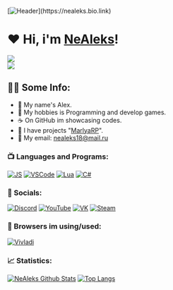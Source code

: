 [![Header]([https://cdn.discordapp.com/attachments/1029417603569029131/1039732552711290881/z636b11bcc0435.gif](https://cdn.discordapp.com/attachments/1029417603569029131/1039732552711290881/z636b11bcc0435.gif))](https://nealeks.bio.link)

# ❤ Hi, i'm [NeAleks](https://www.youtube.com/channel/UCK0bRnjFWIVE18HfjXkfbhg)!

[![](https://komarev.com/ghpvc/?username=NeAleks18&logo=github&style=for-the-badge&color=000000)](https://github.com/NeAleks18)
<br />
[![](https://img.shields.io/youtube/channel/subscribers/UCK0bRnjFWIVE18HfjXkfbhg?color=black&label=YouTube%20Subs&logo=youtube&logoColor=red&style=for-the-badge)](https://www.youtube.com/channel/UCK0bRnjFWIVE18HfjXkfbhg)
## 👨‍💻 Some Info:
- 🍕 My name's Alex.
- 🍩 My hobbies is Programming and develop games.
- ☕ On GitHub im showcasing codes.
- 🍪 I have projects "[MarlyaRP](https://discord.gg/5auw83vgqF)".
- 🥪 My email: nealeks18@mail.ru

### 📺 Languages and Programs:

[![JS](https://img.shields.io/badge/-JS-090909?style=for-the-badge&logo=javascript)](https://wikipedia.org/wiki/JavaScript)
[![VSCode](https://img.shields.io/badge/-VSCode-090909?style=for-the-badge&logo=VisualStudio&logoColor=00B6FF)](https://wikipedia.org/wiki/Visual_Studio_Code)
[![Lua](https://img.shields.io/badge/-LUA-090909?style=for-the-badge&logo=Lua)](https://wikipedia.org/wiki/lua)
[![C#](https://img.shields.io/badge/-C#-090909?style=for-the-badge&logo=Csharp)](https://en.wikipedia.org/wiki/C_Sharp_(programming_language))

### 🍫 Socials:

<!-- SOCIALS:START -->
[![Discord](https://img.shields.io/badge/-Discord-090909?style=for-the-badge&logo=Discord)](https://discordapp.com/users/401654910875205633/)
[![YouTube](https://img.shields.io/badge/-YouTube-090909?style=for-the-badge&logo=YouTube&logoColor=E50000)](https://www.youtube.com/channel/UCK0bRnjFWIVE18HfjXkfbhg)
[![VK](https://img.shields.io/badge/-VK-090909?style=for-the-badge&logo=VK&logoColor=008CFF)](https://vk.com/nealeks18)
[![Steam](https://img.shields.io/badge/-Steam-090909?style=for-the-badge&logo=Steam&logoColor=0050FF)](https://steamcommunity.com/id/nealeksgm/)
<!-- SOCIALS:END -->

### 🔨 Browsers im using/used:
<!-- BROWSERS:START -->
[![Vivladi](https://img.shields.io/badge/-Vivladi-090909?style=for-the-badge&logo=vivladi&logoColor=FFC700)](https://vivaldi.com/)
<!-- BROWSERS:END -->

### 📈 Statistics:
<!-- STATS:START -->
[![NeAleks Github Stats](https://github-readme-stats.vercel.app/api?username=NeAleks18&count_private=true&hide=contribs&show_icons=true&theme=radical)](https://github.com/NeAleks18)
[![Top Langs](https://github-readme-stats.vercel.app/api/top-langs/?username=NeAleks18&count_private=true&hide=tsql&langs_count=7&theme=radical&layout=compact)](https://github.com/NeAleks18)
<!-- STATS:END -->

<!-- LINKS:START -->
[Bio-Link]: https://nealeks.bio.link
[VK]: https://vk.com/nealeks18
[Discord Server]: https://discordapp.com/users/401654910875205633/
<!-- LINKS:END -->
